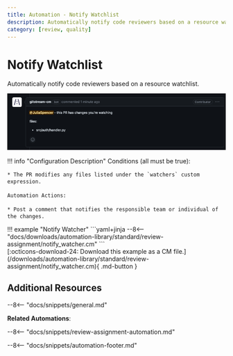 ```yaml
---
title: Automation - Notify Watchlist
description: Automatically notify code reviewers based on a resource watchlist.
category: [review, quality]
---
```

# Notify Watchlist

<!-- --8<-- [start:example]-->
Automatically notify code reviewers based on a resource watchlist.

![Notify Watchlist](/automations/standard/review-assignment/notify-watcher/notify-watcher.png)

!!! info "Configuration Description"
    Conditions (all must be true):

    * The PR modifies any files listed under the `watchers` custom expression.

    Automation Actions:

    * Post a comment that notifies the responsible team or individual of the changes.

<div class="automationExample" markdown="1">
!!! example "Notify Watcher"
    ```yaml+jinja
    --8<-- "docs/downloads/automation-library/standard/review-assignment/notify_watcher.cm"
    ```
    <div class="result" markdown>
      <span>
      [:octicons-download-24: Download this example as a CM file.](/downloads/automation-library/standard/review-assignment/notify_watcher.cm){ .md-button }
      </span>
    </div>
</div>
<!-- --8<-- [end:example]-->

## Additional Resources

--8<-- "docs/snippets/general.md"

**Related Automations**:

--8<-- "docs/snippets/review-assignment-automation.md"

--8<-- "docs/snippets/automation-footer.md"
